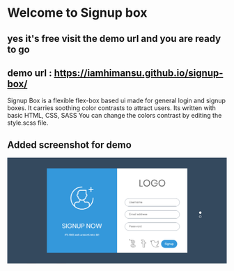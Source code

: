 # Welcome to Signup box
## yes it's free visit the demo url and you are ready to go
## demo url : https://iamhimansu.github.io/signup-box/
Signup Box is a flexible flex-box based ui made for general login and signup boxes.
It carries soothing color contrasts to attract users. Its written with basic HTML, CSS, SASS
You can change the colors contrast by editing the style.scss file.
## Added screenshot for demo
<img src="images/signupbox.png" />
